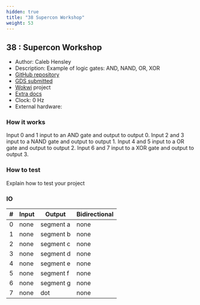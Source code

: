 ```yaml
---
hidden: true
title: "38 Supercon Workshop"
weight: 53
---
```


## 38 : Supercon Workshop

* Author: Caleb Hensley
* Description: Example of logic gates: AND, NAND, OR, XOR
* [GitHub repository](https://github.com/calliday/tiny-tapeout)
* [GDS submitted](https://github.com/calliday/tiny-tapeout/actions/runs/6750935414)
* [Wokwi](https://wokwi.com/projects/380409488188706817) project
* [Extra docs]()
* Clock: 0 Hz
* External hardware: 



### How it works

Input 0 and 1 input to an AND gate and output to output 0.
Input 2 and 3 input to a NAND gate and output to output 1.
Input 4 and 5 input to a OR gate and output to output 2.
Input 6 and 7 input to a XOR gate and output to output 3.


### How to test

Explain how to test your project


### IO

| # | Input        | Output       | Bidirectional      |
|---|--------------|--------------| -------------------|
| 0 | none  | segment a | none |
| 1 | none  | segment b | none |
| 2 | none  | segment c | none |
| 3 | none  | segment d | none |
| 4 | none  | segment e | none |
| 5 | none  | segment f | none |
| 6 | none  | segment g | none |
| 7 | none  | dot | none |
